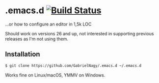 # .emacs.d [![Build Status](https://travis-ci.org/GabrielNagy/.emacs.d.svg?branch=master)](https://travis-ci.org/GabrielNagy/.emacs.d)

...or how to configure an editor in 1,5k LOC

Should work on versions 26 and up, not interested in supporting previous releases as I'm not using them.

## Installation
```bash
$ git clone https://github.com/GabrielNagy/.emacs.d ~/.emacs.d
```

Works fine on Linux/macOS, YMMV on Windows.
